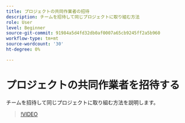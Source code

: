 ```yaml
---
title: プロジェクトの共同作業者の招待
description: チームを招待して同じプロジェクトに取り組む方法
role: User
level: Beginner
source-git-commit: 91984a5d4fd32db0af0007a65cb9245ff2a5b960
workflow-type: tm+mt
source-wordcount: '30'
ht-degree: 0%

---
```


# プロジェクトの共同作業者を招待する

チームを招待して同じプロジェクトに取り組む方法を説明します。

>[!VIDEO](https://video.tv.adobe.com/v/3420253?quality=12&learn=on&hidetitle=true)
